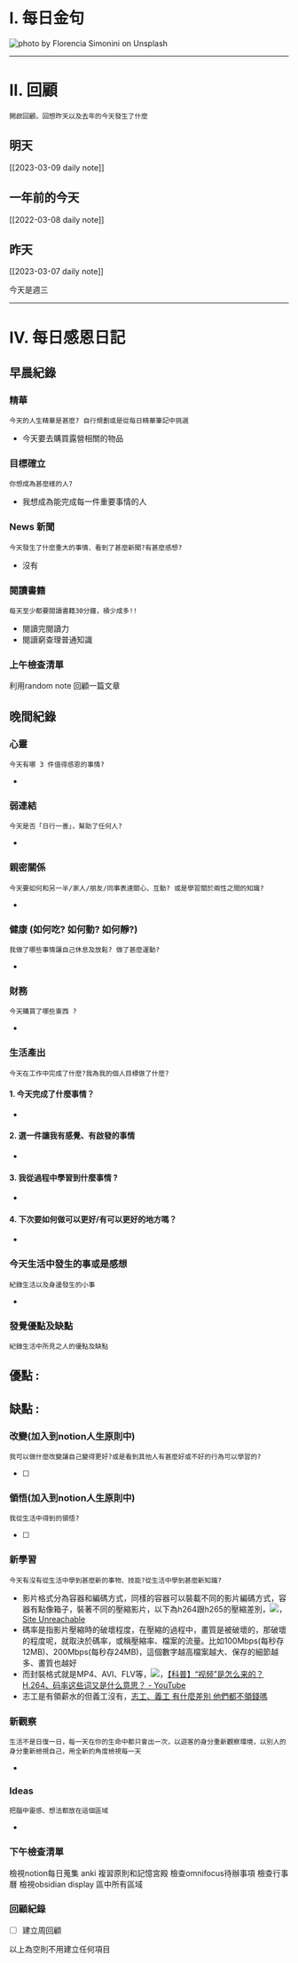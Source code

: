 # I. 每日金句
![photo by Florencia Simonini on Unsplash](https://images.unsplash.com/photo-1677510645671-bdfcb398c5a3?crop=entropy&cs=tinysrgb&fm=jpg&ixid=MnwzNjM5Nzd8MHwxfHJhbmRvbXx8fHx8fHx8fDE2NzgyMzQ0ODM&ixlib=rb-4.0.3&q=80&w=1920&h=1080) 

---

# II. 回顧
```note-brown
開啟回顧，回想昨天以及去年的今天發生了什麼
```

## 明天
[[2023-03-09 daily note]]

## 一年前的今天
[[2022-03-08 daily note]]

## 昨天
[[2023-03-07 daily note]] 

今天是週三

---
# IV. 每日感恩日記
## 早晨紀錄
### 精華
```note-brown
今天的人生精華是甚麼? 自行規劃或是從每日精華筆記中挑選
```
- 今天要去購買露營相關的物品

### 目標確立
```note-brown
你想成為甚麼樣的人?
```
- 我想成為能完成每一件重要事情的人

### News 新聞
```note-brown
今天發生了什麼重大的事情、看到了甚麼新聞?有甚麼感想?
```
- 沒有

### 閱讀書籍
```note-brown
每天至少都要閱讀書籍30分鐘，積少成多!!
```
- 閱讀完閱讀力
- 閱讀窮查理普通知識

### 上午檢查清單
利用random note 回顧一篇文章

## 晚間紀錄
### 心靈
```note-brown
今天有哪 3 件值得感恩的事情?
```
- 

### 弱連結
```note-brown
今天是否「日行一善」，幫助了任何人?
```
- 

### 親密關係
```note-brown
今天要如何和另一半/家人/朋友/同事表達關心、互動? 或是學習關於兩性之間的知識?
```
- 

### 健康 (如何吃? 如何動? 如何靜?)
```note-brown
我做了哪些事情讓自己休息及放鬆? 做了甚麼運動?
```
- 

### 財務
```note-brown
今天購買了哪些東西 ?
```
- 

### 生活產出
```note-brown
今天在工作中完成了什麼?我為我的個人目標做了什麼?
```
#### 1. 今天完成了什麼事情？ 
- 

#### 2. 選一件讓我有感覺、有啟發的事情 
- 

#### 3. 我從過程中學習到什麼事情 ? 
- 

#### 4. 下次要如何做可以更好/有可以更好的地方嗎？
- 

### 今天生活中發生的事或是感想
```note-brown
紀錄生活以及身邊發生的小事
```
- 

### 發覺優點及缺點
```note-brown
紀錄生活中所見之人的優點及缺點
```
優點 : 
- 

缺點 : 
- 

### 改變(加入到notion人生原則中)
```note-brown
我可以做什麼改變讓自己變得更好?或是看到其他人有甚麼好或不好的行為可以學習的?
```
- [ ] 

### 領悟(加入到notion人生原則中)
```note-brown
我從生活中得到的領悟?
```
- [ ] 

### 新學習
```note-brown
今天有沒有從生活中學到甚麼新的事物、技能?從生活中學到甚麼新知識?
```
- 影片格式分為容器和編碼方式，同樣的容器可以裝載不同的影片編碼方式，容器有點像箱子，裝著不同的壓縮影片，以下為h264跟h265的壓縮差別，![](Pasted%20image%2020230308081613.png)，[Site Unreachable](https://jacksonlin.net/20221230-how-to-choose-format/)
- 碼率是指影片壓縮時的破壞程度，在壓縮的過程中，畫質是被破壞的，那破壞的程度呢，就取決於碼率，或稱壓縮率、檔案的流量。比如100Mbps(每秒存12MB)、200Mbps(每秒存24MB)，這個數字越高檔案越大、保存的細節越多、畫質也越好
- 而封裝格式就是MP4、AVI、FLV等，![](Pasted%20image%2020230308082159.png)，[【科普】“视频”是怎么来的？H.264、码率这些词又是什么意思？ - YouTube](https://www.youtube.com/watch?v=d_24Tgsc0vo)
- 志工是有領薪水的但義工沒有，[志工、義工 有什麼差別 他們都不領錢嗎](https://www.happywork.com.tw/blog/%E5%BF%97%E5%B7%A5%E3%80%81%E7%BE%A9%E5%B7%A5-%E6%9C%89%E4%BB%80%E9%BA%BC%E5%B7%AE%E5%88%A5-%E4%BB%96%E5%80%91%E9%83%BD%E4%B8%8D%E9%A0%98%E9%8C%A2%E5%97%8E)

### 新觀察
```note-brown
生活不是日復一日，每一天在你的生命中都只會出一次，以遊客的身分重新觀察環境，以別人的身分重新檢視自己，用全新的角度檢視每一天
```
- 

### Ideas
```note-brown
把腦中靈感、想法都放在這個區域
```
- 

### 下午檢查清單
檢視notion每日蒐集
anki 複習原則和記憶宮殿
檢查omnifocus待辦事項
檢查行事曆
檢視obsidian display 區中所有區域

### 回顧紀錄


- [ ] 建立周回顧

以上為空則不用建立任何項目



